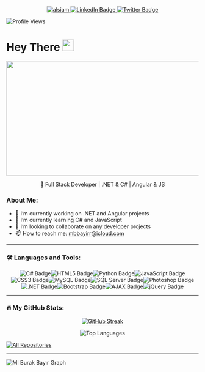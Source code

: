 <div id="badges" align="center">
    <a href="http://mehmetburakbayir.com" target="blank">
  <img src="https://img.shields.io/badge/Website-DC143C?style=for-the-badge&logo=medium&logoColor=white" alt="alsiam" />
 </a>
    <a href="https://www.linkedin.com/in/mehmet-burak-bayır-023807251/" target="_blank">
        <img src="https://img.shields.io/badge/LinkedIn-blue?style=for-the-badge&logo=linkedin&logoColor=white" alt="LinkedIn Badge"/>
    </a>
    <a href="#" target="_blank">
        <img src="https://img.shields.io/badge/Twitter-blue?style=for-the-badge&logo=twitter&logoColor=white" alt="Twitter Badge"/>
    </a>
</p>
</div>

<img src="https://komarev.com/ghpvc/?username=mbbayir&style=flat-square&color=blue" alt="Profile Views"/>

<h1>
  Hey There
  <img src="https://i.giphy.com/media/hvRJCLFzcasrR4ia7z/giphy.webp" width="30px" height="30px"/>
</h1>

<div align="center">
  <img src="https://media.giphy.com/media/dWesBcTLavkZuG35MI/giphy.gif" width="600" height="300"/>
</div>

<p align="center">
  👋 Full Stack Developer | .NET & C# | Angular & JS
</p>

### About Me:
- 🔭 I’m currently working on .NET and Angular projects
- 🌱 I’m currently learning C# and JavaScript  
- 👯 I’m looking to collaborate on any developer projects
- 📫 How to reach me: <a href="mailto:mbbayirr@icloud.com">mbbayirr@icloud.com</a>

---

### :hammer_and_wrench: Languages and Tools:
<div align="center" style="display: flex; flex-wrap: wrap; justify-content: center;">
    <img src="https://img.shields.io/badge/c%23-%23239120.svg?style=flat&logo=c-sharp&logoColor=white" alt="C# Badge"/>
    <img src="https://img.shields.io/badge/html5-%23E34F26.svg?style=flat&logo=html5&logoColor=white" alt="HTML5 Badge"/>
    <img src="https://img.shields.io/badge/python-3670A0?style=flat&logo=python&logoColor=ffdd54" alt="Python Badge"/>
    <img src="https://img.shields.io/badge/javascript-%23323330.svg?style=flat&logo=javascript&logoColor=%23F7DF1E" alt="JavaScript Badge"/>
    <img src="https://img.shields.io/badge/css3-%231572B6.svg?style=flat&logo=css3&logoColor=white" alt="CSS3 Badge"/>
    <img src="https://img.shields.io/badge/mysql-%2300f.svg?style=flat&logo=mysql&logoColor=white" alt="MySQL Badge"/>
    <img src="https://img.shields.io/badge/Microsoft%20SQL%20Server-CC2927?style=flat&logo=microsoft%20sql%20server&logoColor=white" alt="SQL Server Badge"/>
    <img src="https://img.shields.io/badge/adobephotoshop-%2331A8FF.svg?style=flat&logo=adobephotoshop&logoColor=white" alt="Photoshop Badge"/>
    <img src="https://img.shields.io/badge/.NET-5C2D91?style=flat&logo=.net&logoColor=white" alt=".NET Badge"/>
    <img src="https://img.shields.io/badge/bootstrap-%23563D7C.svg?style=flat&logo=bootstrap&logoColor=white" alt="Bootstrap Badge"/>
    <img src="https://img.shields.io/badge/ajax-232F3E.svg?style=flat&logo=ajax&logoColor=white" alt="AJAX Badge"/>
    <img src="https://img.shields.io/badge/jquery-%230769AD.svg?style=flat&logo=jquery&logoColor=white" alt="jQuery Badge"/>


</div>

---

### :fire: My GitHub Stats:
<p align="center">
    <a href="https://git.io/streak-stats">
        <img src="http://github-readme-streak-stats.herokuapp.com?user=mbbayir&theme=dark&hide_border=true&border_radius=10&date_format=j%20M%5B%20Y%5D" alt="GitHub Streak"/>
    </a>
</p>

<p align="center">
    <img src="https://github-readme-stats.vercel.app/api/top-langs/?username=mbbayir&layout=compact&theme=vision-friendly-dark" alt="Top Languages"/>
</p>
 <p align="left">
  <a href="https://github.com/mbbayir?tab=repositories" target="_blank"><img alt="All Repositories" title="All Repositories" src="https://img.shields.io/badge/-All%20Repos-2962FF?style=for-the-badge&logo=koding&logoColor=white"/></a>

---
![Ml Burak Bayır Graph](https://github-readme-activity-graph.vercel.app/graph?username=mbbayir&custom_title=M'%20Burak's%20GitHub%20Activity%20Graph&bg_color=0D1117&color=7F3FBF&line=7F3FBF&point=7F3FBF&area_color=FFFFFF&title_color=FFFFFF&area=true)
